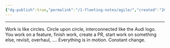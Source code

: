 ```yaml
---
{"dg-publish":true,"permalink":"/1-fleeting-notes/agile/","created":"2023-07-21T02:47:03.166+02:00","updated":"2023-08-03T17:40:01.125+02:00"}
---
```



---
Work is like circles. Circle upon circle, interconnected like the Audi logo. You work on a feature, finish work, create a PR, start work on something else, revisit, overhaul, ....
Everything is in motion. Constant change.